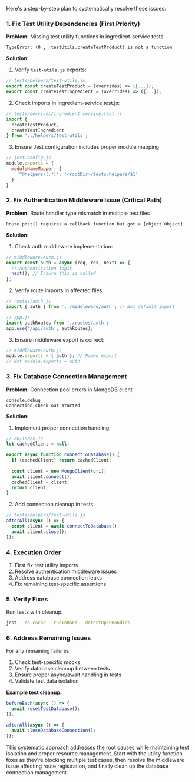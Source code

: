Here's a step-by-step plan to systematically resolve these issues:

### 1. Fix Test Utility Dependencies (First Priority)
**Problem:** Missing test utility functions in ingredient-service tests
```terminal
TypeError: (0 , _testUtils.createTestProduct) is not a function
```

**Solution:**
1. Verify `test-utils.js` exports:
```javascript
// tests/helpers/test-utils.js
export const createTestProduct = (overrides) => ({...});
export const createTestIngredient = (overrides) => ({...});
```

2. Check imports in ingredient-service.test.js:
```javascript
// tests/services/ingredient-service.test.js
import { 
  createTestProduct,
  createTestIngredient 
} from '../helpers/test-utils';
```

3. Ensure Jest configuration includes proper module mapping
```javascript
// jest.config.js
module.exports = {
  moduleNameMapper: {
    '^@helpers/(.*)': '<rootDir>/tests/helpers/$1'
  }
}
```

### 2. Fix Authentication Middleware Issue (Critical Path)
**Problem:** Route handler type mismatch in multiple test files
```terminal
Route.post() requires a callback function but got a [object Object]
```

**Solution:**
1. Check auth middleware implementation:
```javascript
// middleware/auth.js
export const auth = async (req, res, next) => {
  // Authentication logic
  next(); // Ensure this is called
};
```

2. Verify route imports in affected files:
```javascript
// routes/auth.js
import { auth } from '../middleware/auth'; // Not default import

// app.js
import authRoutes from './routes/auth';
app.use('/api/auth', authRoutes);
```

3. Ensure middleware export is correct:
```javascript
// middleware/auth.js
module.exports = { auth }; // Named export
// Not module.exports = auth
```

### 3. Fix Database Connection Management
**Problem:** Connection pool errors in MongoDB client
```terminal
console.debug
Connection check out started
```

**Solution:**
1. Implement proper connection handling:
```javascript
// db/index.js
let cachedClient = null;

export async function connectToDatabase() {
  if (cachedClient) return cachedClient;
  
  const client = new MongoClient(uri);
  await client.connect();
  cachedClient = client;
  return client;
}
```

2. Add connection cleanup in tests:
```javascript
// tests/helpers/test-utils.js
afterAll(async () => {
  const client = await connectToDatabase();
  await client.close();
});
```

### 4. Execution Order
1. First fix test utility imports
2. Resolve authentication middleware issues
3. Address database connection leaks
4. Fix remaining test-specific assertions

### 5. Verify Fixes
Run tests with cleanup:
```bash
jest --no-cache --runInBand --detectOpenHandles
```

### 6. Address Remaining Issues
For any remaining failures:
1. Check test-specific mocks
2. Verify database cleanup between tests
3. Ensure proper async/await handling in tests
4. Validate test data isolation

**Example test cleanup:**
```javascript
beforeEach(async () => {
  await resetTestDatabase();
});

afterAll(async () => {
  await closeDatabaseConnection();
});
```

This systematic approach addresses the root causes while maintaining test isolation and proper resource management. Start with the utility function fixes as they're blocking multiple test cases, then resolve the middleware issue affecting route registration, and finally clean up the database connection management.